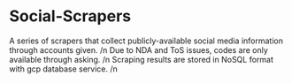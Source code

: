 # Social-Scrapers
A series of scrapers that collect publicly-available social media information through accounts given. /n
Due to NDA and ToS issues, codes are only available through asking.  /n
Scraping results are stored in NoSQL format with gcp database service. /n
